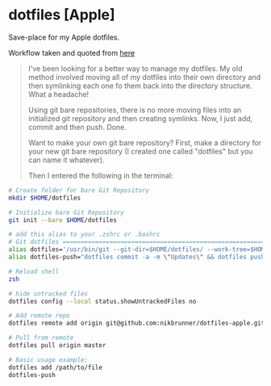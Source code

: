# dotfiles [Apple]

Save-place for my Apple dotfiles.

Workflow taken and quoted from [here](https://www.youtube.com/watch?v=tBoLDpTWVOM)

> I've been looking for a better way to manage my dotfiles. My old method involved moving all of my dotfiles into their own directory and then symlinking each one fo them back into the directory structure. What a headache!
>
> Using git bare repositories, there is no more moving files into an initialized git repository and then creating symlinks. Now, I just add, commit and then push. Done.
>
> Want to make your own git bare repository? First, make a directory for your new git bare repository (I created one called "dotfiles" but you can name it whatever).
>
> Then I entered the following in the terminal:

```bash
# Create folder for bare Git Repository
mkdir $HOME/dotfiles

# Initialize bare Git Repository
git init --bare $HOME/dotfiles

# add this alias to your .zshrc or .bashrc
# Git dotfiles ===========================================================
alias dotfiles='/usr/bin/git --git-dir=$HOME/dotfiles/ --work-tree=$HOME'
alias dotfiles-push="dotfiles commit -a -m \"Updates\" && dotfiles push"

# Reload shell
zsh

# hide untracked files
dotfiles config --local status.showUntrackedFiles no

# Add remote repo
dotfiles remote add origin git@github.com:nikbrunner/dotfiles-apple.git

# Pull from remote
dotfiles pull origin master

# Basic usage example:
dotfiles add /path/to/file
dotfiles-push
```
